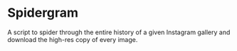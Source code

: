 # Spidergram
A script to spider through the entire history of a given Instagram gallery and download the high-res copy of every image.
